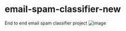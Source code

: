 # email-spam-classifier-new
End to end email spam classifier project
![image](https://github.com/Hardik-Aswal/Email-Spam-Classifier/assets/137987162/f115f311-9c37-41b1-a933-527c9ecfb5ab)
